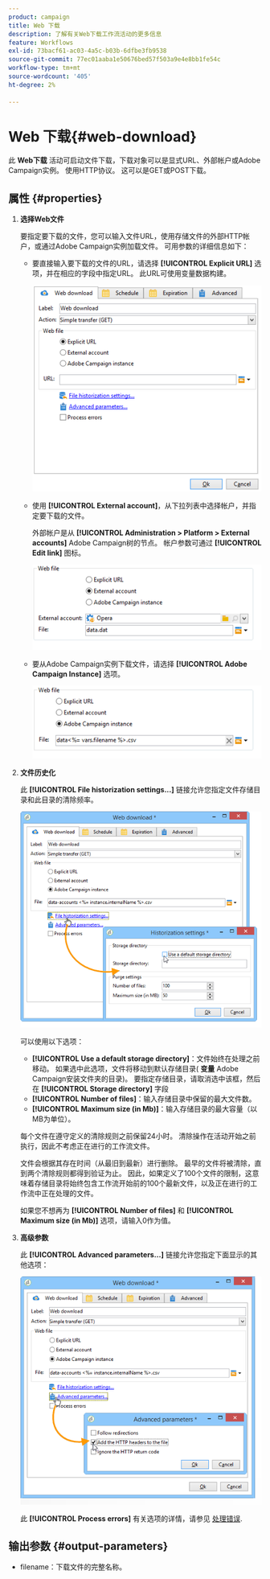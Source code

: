 ```yaml
---
product: campaign
title: Web 下载
description: 了解有关Web下载工作流活动的更多信息
feature: Workflows
exl-id: 73bacf61-ac03-4a5c-b03b-6dfbe3fb9538
source-git-commit: 77ec01aaba1e50676bed57f503a9e4e8bb1fe54c
workflow-type: tm+mt
source-wordcount: '405'
ht-degree: 2%

---
```


# Web 下载{#web-download}



此 **Web下载** 活动可启动文件下载，下载对象可以是显式URL、外部帐户或Adobe Campaign实例。 使用HTTP协议。 这可以是GET或POST下载。

## 属性 {#properties}

1. **选择Web文件**

   要指定要下载的文件，您可以输入文件URL，使用存储文件的外部HTTP帐户，或通过Adobe Campaign实例加载文件。 可用参数的详细信息如下：

   * 要直接输入要下载的文件的URL，请选择 **[!UICONTROL Explicit URL]** 选项，并在相应的字段中指定URL。 此URL可使用变量数据构建。

      ![](assets/download_web_edit.png)

   * 使用 **[!UICONTROL External account]**，从下拉列表中选择帐户，并指定要下载的文件。

      外部帐户是从 **[!UICONTROL Administration > Platform > External accounts]** Adobe Campaign树的节点。 帐户参数可通过 **[!UICONTROL Edit link]** 图标。

      ![](assets/download_web_edit_external.png)

   * 要从Adobe Campaign实例下载文件，请选择 **[!UICONTROL Adobe Campaign Instance]** 选项。

      ![](assets/download_web_edit_instance.png)

1. **文件历史化**

   此 **[!UICONTROL File historization settings...]** 链接允许您指定文件存储目录和此目录的清除频率。

   ![](assets/download_web_edit_hist.png)

   可以使用以下选项：

   * **[!UICONTROL Use a default storage directory]**：文件始终在处理之前移动。 如果选中此选项，文件将移动到默认存储目录( **变量** Adobe Campaign安装文件夹的目录)。 要指定存储目录，请取消选中该框，然后在 **[!UICONTROL Storage directory]** 字段
   * **[!UICONTROL Number of files]**：输入存储目录中保留的最大文件数。
   * **[!UICONTROL Maximum size (in Mb)]**：输入存储目录的最大容量（以MB为单位）。

   每个文件在遵守定义的清除规则之前保留24小时。 清除操作在活动开始之前执行，因此不考虑正在进行的工作流文件。

   文件会根据其存在时间（从最旧到最新）进行删除。 最早的文件将被清除，直到两个清除规则都得到验证为止。 因此，如果定义了100个文件的限制，这意味着存储目录将始终包含工作流开始前的100个最新文件，以及正在进行的工作流中正在处理的文件。

   如果您不想再为 **[!UICONTROL Number of files]** 和 **[!UICONTROL Maximum size (in Mb)]** 选项，请输入0作为值。

1. **高级参数**

   此 **[!UICONTROL Advanced parameters...]** 链接允许您指定下面显示的其他选项：

   ![](assets/download_web_edit_advanced.png)

   此 **[!UICONTROL Process errors]** 有关选项的详情，请参见 [处理错误](monitor-workflow-execution.md#processing-errors).

## 输出参数 {#output-parameters}

* filename：下载文件的完整名称。
